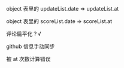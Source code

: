 object 表里的 updateList.date => updateList.at

object 表里的 scoreList.date => scoreList.at

评论扁平化？√

github 信息手动同步

被 at 次数计算错误
